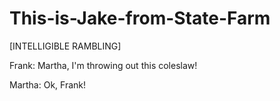 # This-is-Jake-from-State-Farm
[INTELLIGIBLE RAMBLING]

Frank: Martha, I'm throwing out this coleslaw!

Martha: Ok, Frank!
